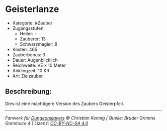 # Geisterlanze

- Kategorie: #Zauber
- Zugangsstufen:
  - Heiler: -
  - Zauberer: 13
  - Schwarzmagier: 8
- Kosten: 465
- Zauberbonus: 3
- Dauer: Augenblicklich
- Reichweite: VE x 10 Meter
- Abklingzeit: 10 KR
- Art: Zielzauber

## Beschreibung:

Dies ist eine mächtigere Version des Zaubers Geisterpfeil.

---

_Fanwerk für [Dungeonslayers](https://www.dungeonslayers.net/) © Christian Kennig | Quelle: Bruder Grimms Grimmoire 4 | Lizenz: [CC-BY-NC-SA 4.0](https://creativecommons.org/licenses/by-nc-sa/4.0/deed.de)_
